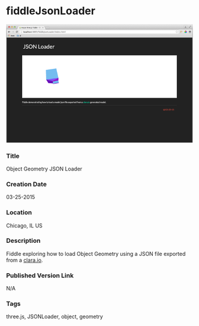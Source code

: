 fiddleJsonLoader
======

![Screenshot](screenshot.png)


### Title

Object Geometry JSON Loader


### Creation Date

03-25-2015

### Location

Chicago, IL US


### Description

Fiddle exploring how to load Object Geometry using a JSON file exported from a [clara.io](clara.io).


### Published Version Link

N/A


### Tags

three.js, JSONLoader, object, geometry
